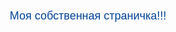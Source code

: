 <html lang="en">
<head>
    <meta charset="UTF-8">
    <title>Веб-страница</title>
</head>
<body>
    <p align="center" style="font: 18px sans-serif; color: #004499;">Моя собственная страничка!!!</p>
</body>
</html>
